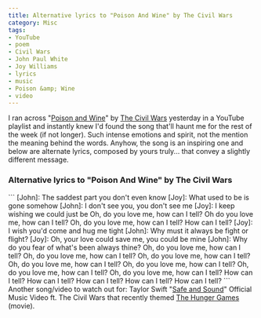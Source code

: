 ```yaml
---
title: Alternative lyrics to "Poison And Wine" by The Civil Wars
category: Misc
tags:
- YouTube
- poem
- Civil Wars
- John Paul White
- Joy Williams
- lyrics
- music
- Poison &amp; Wine
- video
---
```

I ran across "<a href="http://www.youtube.com/watch?v=WfzRlcnq_c0&amp;feature=g-like&amp;context=G2a17e4aALT3OCBgABAA">Poison and Wine</a>" by <a href="https://en.wikipedia.org/wiki/The_Civil_Wars">The Civil Wars</a> yesterday in a YouTube playlist and instantly knew I'd found the song that'll haunt me for the rest of the week (if not longer). Such intense emotions and spirit, not the mention the meaning behind the words.
Anyhow, the song is an inspiring one and below are alternate lyrics, composed by yours truly... that convey a slightly different message.
<h3>Alternative lyrics to "Poison And Wine" by The Civil Wars</h3>
```
[John]: The saddest part you don't even know
[Joy]: What used to be is gone somehow
[John]: I don't see you, you don't see me
[Joy]: I keep wishing we could just be
Oh, do you love me, how can I tell?
Oh do you love me, how can I tell?
Oh, do you love me, how can I tell?
How can I tell?
[Joy]: I wish you'd come and hug me tight
[John]: Why must it always be fight or flight?
[Joy]: Oh, your love could save me, you could be mine
[John]: Why do you fear of what's been always thine?
Oh, do you love me, how can I tell?
Oh, do you love me, how can I tell?
Oh, do you love me, how can I tell?
Oh, do you love me, how can I tell?
Oh, do you love me, how can I tell?
Oh, do you love me, how can I tell?
Oh, do you love me, how can I tell?
How can I tell?
How can I tell?
How can I tell?
How can I tell?
How can I tell?
```
Another song/video to watch out for: Taylor Swift "<a href="http://www.youtube.com/watch?v=nhdNG_ebbTg">Safe and Sound</a>" Official Music Video ft. The Civil Wars that recently themed <a href="http://www.rottentomatoes.com/m/the_hunger_games/">The Hunger Games</a> (movie).